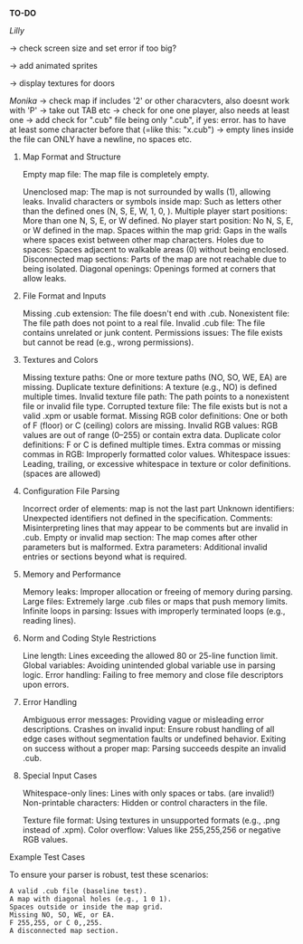 **TO-DO**

*Lilly*

<!-- -> convert floor and ceiling color (rgb) to actual color -->
<!-- -> stop textures from moving with the player -->
<!-- -> check Error messages to start with "ERROR\n" and then having a description -->
<!-- -> check minimapsize always being the same size, no matter the mapsize -->
-> check screen size and set error if too big?
<!-- -> try to be able to use 2 keys at once -->
<!-- -> what if map is not a square? -->
<!-- -> add doors which can open and close -->
<!-- -> add more textures -->
<!-- -> rotate the view with the mouse -->
-> add animated sprites
<!-- -> fix textures being displayed mirrored -->
-> display textures for doors


*Monika*
-> check map if includes '2' or other characvters, also doesnt work with 'P'
-> take out TAB etc
-> check for one one player, also needs at least one
-> add check for ".cub" file being only ".cub", if yes: error. has to have at least some character before that (=like this: "x.cub")
-> empty lines inside the file can ONLY have a newline, no spaces etc.

1. Map Format and Structure

    Empty map file: The map file is completely empty.
    <!-- No newline at the end of the file: Some programs require a final newline. -->
    Unenclosed map: The map is not surrounded by walls (1), allowing leaks.
    Invalid characters or symbols inside map: Such as letters other than the defined ones (N, S, E, W, 1, 0, ).
    Multiple player start positions: More than one N, S, E, or W defined.
    No player start position: No N, S, E, or W defined in the map.
    Spaces within the map grid: Gaps in the walls where spaces exist between other map characters.
    Holes due to spaces: Spaces adjacent to walkable areas (0) without being enclosed.
    Disconnected map sections: Parts of the map are not reachable due to being isolated.
    Diagonal openings: Openings formed at corners that allow leaks.

2. File Format and Inputs

    Missing .cub extension: The file doesn't end with .cub.
    Nonexistent file: The file path does not point to a real file.
    Invalid .cub file: The file contains unrelated or junk content.
    Permissions issues: The file exists but cannot be read (e.g., wrong permissions).

3. Textures and Colors

    Missing texture paths: One or more texture paths (NO, SO, WE, EA) are missing.
    Duplicate texture definitions: A texture (e.g., NO) is defined multiple times.
    Invalid texture file path: The path points to a nonexistent file or invalid file type.
    Corrupted texture file: The file exists but is not a valid .xpm or usable format.
    Missing RGB color definitions: One or both of F (floor) or C (ceiling) colors are missing.
    Invalid RGB values: RGB values are out of range (0–255) or contain extra data.
    Duplicate color definitions: F or C is defined multiple times.
    Extra commas or missing commas in RGB: Improperly formatted color values.
    Whitespace issues: Leading, trailing, or excessive whitespace in texture or color definitions. (spaces are allowed)

4. Configuration File Parsing

    Incorrect order of elements: map is not the last part
    Unknown identifiers: Unexpected identifiers not defined in the specification.
    Comments: Misinterpreting lines that may appear to be comments but are invalid in .cub.
    Empty or invalid map section: The map comes after other parameters but is malformed.
    Extra parameters: Additional invalid entries or sections beyond what is required.

5. Memory and Performance

    Memory leaks: Improper allocation or freeing of memory during parsing.
    Large files: Extremely large .cub files or maps that push memory limits.
    Infinite loops in parsing: Issues with improperly terminated loops (e.g., reading lines).

6. Norm and Coding Style Restrictions

    Line length: Lines exceeding the allowed 80 or 25-line function limit.
    Global variables: Avoiding unintended global variable use in parsing logic.
    Error handling: Failing to free memory and close file descriptors upon errors.

7. Error Handling

    Ambiguous error messages: Providing vague or misleading error descriptions.
    Crashes on invalid input: Ensure robust handling of all edge cases without segmentation faults or undefined behavior.
    Exiting on success without a proper map: Parsing succeeds despite an invalid .cub.

8. Special Input Cases

    Whitespace-only lines: Lines with only spaces or tabs. (are invalid!)
    Non-printable characters: Hidden or control characters in the file.
    <!-- Nested paths: Texture paths with complex directory structures. -->
    Texture file format: Using textures in unsupported formats (e.g., .png instead of .xpm).
    Color overflow: Values like 255,255,256 or negative RGB values.

Example Test Cases

To ensure your parser is robust, test these scenarios:

    A valid .cub file (baseline test).
    A map with diagonal holes (e.g., 1 0 1).
    Spaces outside or inside the map grid.
    Missing NO, SO, WE, or EA.
    F 255,255, or C 0,,255.
    A disconnected map section.